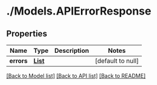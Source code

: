 # ./Models.APIErrorResponse
## Properties

Name | Type | Description | Notes
------------ | ------------- | ------------- | -------------
**errors** | [**List**][1] |  | [default to null]

[[Back to Model list]][2] [[Back to API list]][3] [[Back to README]][4]

[1]: string.md
[2]: ../README.md#documentation-for-models
[3]: ../README.md#documentation-for-api-endpoints
[4]: ../README.md
